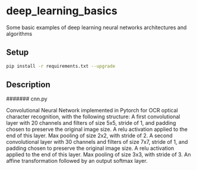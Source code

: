 # deep_learning_basics
Some basic examples of deep learning neural networks architectures and algorithms

## Setup
```bash
pip install -r requirements.txt --upgrade
```

## Description
####### cnn.py

Convolutional Neural Network implemented in Pytorch for OCR optical character recognition, with the following structure:
A first convolutional layer with 20 channels and filters of size 5x5, stride of 1, and padding chosen to preserve the original image size.
A relu activation applied to the end of this layer.
Max pooling of size 2x2, with stride of 2.
A second convolutional layer with 30 channels and filters of size 7x7, stride of 1, and
padding chosen to preserve the original image size.
A relu activation applied to the end of this layer.
Max pooling of size 3x3, with stride of 3.
An affine transformation followed by an output softmax layer.
